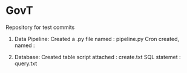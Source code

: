 # GovT
Repository for test commits

1. Data Pipeline:
Created a .py file named : pipeline.py
Cron created, named : 

2. Database:
Created table script attached : create.txt
SQL statemet : query.txt
